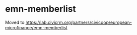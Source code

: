 # emn-memberlist

Moved to https://lab.civicrm.org/partners/civicoop/european-microfinance/emn-memberlist
